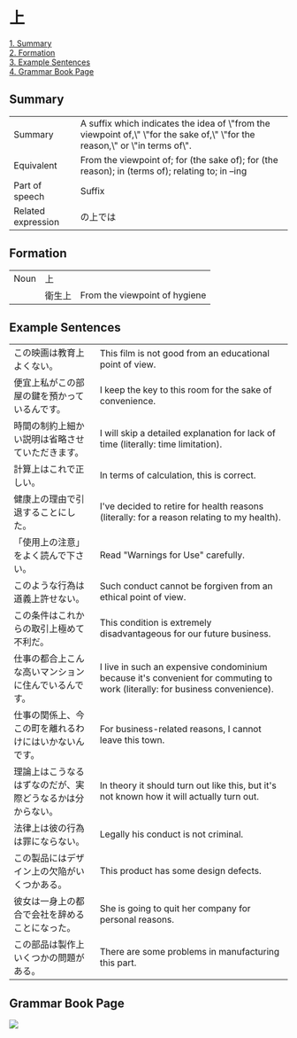 # 上

[1. Summary](#summary)<br>
[2. Formation](#formation)<br>
[3. Example Sentences](#example-sentences)<br>
[4. Grammar Book Page](#grammar-book-page)<br>


## Summary

<table><tr>   <td>Summary</td>   <td>A suffix which indicates the idea of \"from the viewpoint of,\" \"for the sake of,\" \"for the reason,\" or \"in terms of\".</td></tr><tr>   <td>Equivalent</td>   <td>From the viewpoint of; for (the sake of); for (the reason); in (terms of); relating to; in –ing</td></tr><tr>   <td>Part of speech</td>   <td>Suffix</td></tr><tr>   <td>Related expression</td>   <td>の上では</td></tr></table>

## Formation

<table class="table"> <tbody><tr class="tr head"> <td class="td"><span class="bold"><span>Noun</span></span></td> <td class="td"><span class="concept">上</span> </td> <td class="td"><span>&nbsp;</span></td> </tr> <tr class="tr"> <td class="td"><span>&nbsp;</span></td> <td class="td"><span>衛生<span class="concept">上</span></span> </td> <td class="td"><span>From    the viewpoint of hygiene</span></td> </tr> </tbody></table>

## Example Sentences

<table><tr>   <td>この映画は教育上よくない。</td>   <td>This film is not good from an educational point of view.</td></tr><tr>   <td>便宜上私がこの部屋の鍵を預かっているんです。</td>   <td>I keep the key to this room for the sake of convenience.</td></tr><tr>   <td>時間の制約上細かい説明は省略させていただきます。</td>   <td>I will skip a detailed explanation for lack of time (literally: time limitation).</td></tr><tr>   <td>計算上はこれで正しい。</td>   <td>In terms of calculation, this is correct.</td></tr><tr>   <td>健康上の理由で引退することにした。</td>   <td>I've decided to retire for health reasons (literally: for a reason relating to my health).</td></tr><tr>   <td>「使用上の注意」をよく読んで下さい。</td>   <td>Read &quot;Warnings for Use&quot; carefully.</td></tr><tr>   <td>このような行為は道義上許せない。</td>   <td>Such conduct cannot be forgiven from an ethical point of view.</td></tr><tr>   <td>この条件はこれからの取引上極めて不利だ。</td>   <td>This condition is extremely disadvantageous for our future business.</td></tr><tr>   <td>仕事の都合上こんな高いマンションに住んでいるんです。</td>   <td>I live in such an expensive condominium because it's convenient for commuting to work (literally: for business convenience).</td></tr><tr>   <td>仕事の関係上、今この町を離れるわけにはいかないんです。</td>   <td>For business-related reasons, I cannot leave this town.</td></tr><tr>   <td>理論上はこうなるはずなのだが、実際どうなるかは分からない。</td>   <td>In theory it should turn out like this, but it's not known how it will actually turn out.</td></tr><tr>   <td>法律上は彼の行為は罪にならない。</td>   <td>Legally his conduct is not criminal.</td></tr><tr>   <td>この製品にはデザイン上の欠陥がいくつかある。</td>   <td>This product has some design defects.</td></tr><tr>   <td>彼女は一身上の都合で会社を辞めることになった。</td>   <td>She is going to quit her company for personal reasons.</td></tr><tr>   <td>この部品は製作上いくつかの問題がある。</td>   <td>There are some problems in manufacturing this part.</td></tr></table>

## Grammar Book Page

![](../img/Intermediate上.png)

